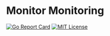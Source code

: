 # Monitor Monitoring

[![Go Report Card](https://goreportcard.com/badge/github.com/eabykov/monitor-monitoring)](https://goreportcard.com/report/github.com/eabykov/monitor-monitoring)
[![MIT License](https://img.shields.io/badge/license-MIT-blue.svg)](LICENSE)
